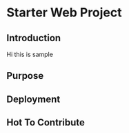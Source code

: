 # Starter Web Project

## Introduction
Hi this is sample
## Purpose

## Deployment

## Hot To Contribute